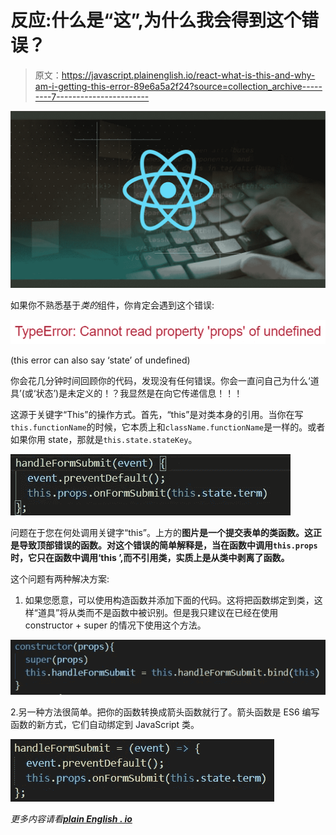 # 反应:什么是“这”,为什么我会得到这个错误？

> 原文：<https://javascript.plainenglish.io/react-what-is-this-and-why-am-i-getting-this-error-89e6a5a2f24?source=collection_archive---------7----------------------->

![](img/98a124a84a5854e5cfb1b80faa5ed7ae.png)

如果你不熟悉基于*类的*组件，你肯定会遇到这个错误:

![](img/96c5755a82fa30e0f09741bd9850b388.png)

(this error can also say ‘state’ of undefined)

你会花几分钟时间回顾你的代码，发现没有任何错误。你会一直问自己为什么‘道具’(或‘状态’)是未定义的！？我显然是在向它传递信息！！！

这源于关键字“This”的操作方式。首先，“this”是对类本身的引用。当你在写`this.functionName`的时候，它本质上和`className.functionName`是一样的。或者如果你用 state，那就是`this.state.stateKey`。

![](img/7c11e8e30a2637ffbd2d0eca7323d69b.png)

问题在于您在何处调用关键字“this”。上方的**图片是一个提交表单的类函数。这正是导致顶部错误的函数。对这个错误的简单解释是，当在函数中调用`this.props`时，它只在函数中调用‘this ’,而不引用类，实质上是从类中剥离了函数。**

这个问题有两种解决方案:

1.  如果您愿意，可以使用构造函数并添加下面的代码。这将把函数绑定到类，这样“道具”将从类而不是函数中被识别。但是我只建议在已经在使用 constructor + super 的情况下使用这个方法。

![](img/700c31743c657e3491b797dd3eef3d01.png)

2.另一种方法很简单。把你的函数转换成箭头函数就行了。箭头函数是 ES6 编写函数的新方式，它们自动绑定到 JavaScript 类。

![](img/4e1d678011cf6f7787d50a87afe36a95.png)

*更多内容请看*[***plain English . io***](http://plainenglish.io)